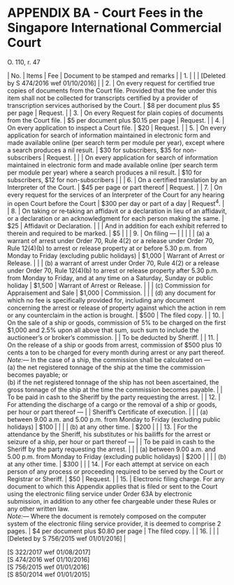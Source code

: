 # APPENDIX BA - Court Fees in the Singapore International Commercial Court

<div class="orderRef">O. 110, r. 47</div>
 
| No. | Items | Fee | Document to be stamped and remarks |
| 1. | | | [Deleted by S 474/2016 wef 01/10/2016] |
| 2. | On every request for certified true copies of documents from the Court file. Provided that the fee under this item shall not be collected for transcripts certified by a provider of transcription services authorised by the Court. | $8 per document plus $5 per page | Request. |
| 3. | On every Request for plain copies of documents from the Court file. | $5 per document plus $0.15 per page | Request. |
| 4. | On every application to inspect a Court file. | $20 | Request. |
| 5. | On every application for search of information maintained in electronic form and made available online (per search term per module per year), except where a search produces a nil result. | $30 for subscribers, $35 for non-subscribers | Request. |
| | On every application for search of information maintained in electronic form and made available online (per search term per module per year) where a search produces a nil result. | $10 for subscribers, $12 for non-subscribers | |
| 6. | On a certified translation by an Interpreter of the Court. | $45 per page or part thereof | Request. |
| 7. | On every request for the services of an Interpreter of the Court for any hearing in open Court before the Court | $300 per day or part of a day | Request<sup>4</sup>. |
| 8. | On taking or re‑taking an affidavit or a declaration in lieu of an affidavit, or a declaration or an acknowledgment for each person making the same. | $25 | Affidavit or Declaration. |
| | And in addition for each exhibit referred to therein and required to be marked. | $5 | |
| 9. | On filing — | | |
| | (a)	a warrant of arrest under Order 70, Rule 4(2) or a release under Order 70, Rule 12(4)(b) to arrest or release property at or before 5.30 p.m. from Monday to Friday (excluding public holidays) | $1,000 | Warrant of Arrest or Release. |
| | (b)	a warrant of arrest under Order 70, Rule 4(2) or a release under Order 70, Rule 12(4)(b) to arrest or release property after 5.30 p.m. from Monday to Friday, and at any time on a Saturday, Sunday or public holiday | $1,500 | Warrant of Arrest or Release. |
| | (c)	Commission for Appraisement and Sale | $1,000 | Commission. |
| | (d)	any document for which no fee is specifically provided for, including any document concerning the arrest or release of property against which the action in rem or any counterclaim in the action is brought. | $500 | The filed copy. |
| 10. | On the sale of a ship or goods, commission of 5% to be charged on the first $1,000 and 2.5% upon all above that sum, such sum to include the auctioneer’s or broker’s commission. | | To be deducted by Sheriff. |
| 11. | On the release of a ship or goods from arrest, commission of $500 plus 10 cents a ton to be charged for every month during arrest or any part thereof.<br>_Note:—_ In the case of a ship, the commission shall be calculated on —<br>(a)	the net registered tonnage of the ship at the time the commission becomes payable; or<br>(b)	if the net registered tonnage of the ship has not been ascertained, the gross tonnage of the ship at the time the commission becomes payable. | | To be paid in cash to the Sheriff by the party requesting the arrest. |
| 12. | For attending the discharge of a cargo or the removal of a ship or goods, per hour or part thereof — | | Sheriff’s Certificate of execution. |
| | (a)	between 9.00 a.m. and 5.00 p.m. from Monday to Friday (excluding public holidays) | $100 | |
| | (b)	at any other time. | $200 | |
| 13. | For the attendance by the Sheriff, his substitutes or his bailiffs for the arrest or seizure of a ship, per hour or part thereof — | | To be paid in cash to the Sheriff by the party requesting the arrest. |
| | (a)	between 9.00 a.m. and 5.00 p.m. from Monday to Friday (excluding public holidays) | $200 | |
| | (b)	at any other time. | $300 | |
| 14. | For each attempt at service on each person of any process or proceeding required to be served by the Court or Registrar or Sheriff. | $50 | Request. |
| 15. | Electronic filing charge. For any document to which this Appendix applies that is filed or sent to the Court using the electronic filing service under Order 63A by electronic submission, in addition to any other fee chargeable under these Rules or any other written law.<br>_Note:—_ Where the document is remotely composed on the computer system of the electronic filing service provider, it is deemed to comprise 2 pages. | $4 per document plus $0.80 per page | The filed copy. |
| 16. | | | [Deleted by S 756/2015 wef 01/01/2016] |

<div class="amendNote">[S 322/2017 wef 01/08/2017]</div>  
<div class="amendNote">[S 474/2016 wef 01/10/2016]</div>  
<div class="amendNote">[S 756/2015 wef 01/01/2016]</div>  
<div class="amendNote">[S 850/2014 wef 01/01/2015]</div>  
